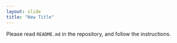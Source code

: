 ```yaml
---
layout: slide
title: "New Title"
---
```



Please read `README.md` in the repository, and follow the instructions.
